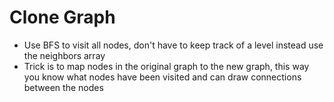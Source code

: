 # Clone Graph
* Use BFS to visit all nodes, don't have to keep track of a level instead use the neighbors array
* Trick is to map nodes in the original graph to the new graph, this way you know what nodes have been visited and can draw connections between the nodes